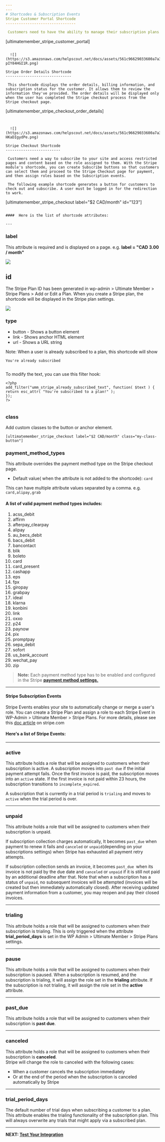 ```yaml
---
---
# Shortcodes & Subscription Events
Stripe Customer Portal Shortcode
--------------------------------

 Customers need to have the ability to manage their subscription plans. This shortcode creates a button that redirects customers to the external page of the Stripe Customer Portal to manage subscriptions. A user must be logged in for the redirection to work.

```
[ultimatemember_stripe_customer_portal]
```

  ![](https://s3.amazonaws.com/helpscout.net/docs/assets/561c96629033600a7a36d662/images/650ac3de15e8de2d9d3257d5/file-pIY84HGI1R.png)

Stripe Order Details Shortcode
------------------------------

 This shortcode displays the order details, billing information, and subscription status for the customer. It allows them to review the information they've provided. The order details will be displayed only when the user has completed the Stripe checkout process from the Stripe checkout page.

```
[ultimatemember_stripe_checkout_order_details]
```


  ![](https://s3.amazonaws.com/helpscout.net/docs/assets/561c96629033600a7a36d662/images/650ad229e249755d2f85c36a/file-HKaDIgydPe.png)

Stripe Checkout Shortcode
-------------------------

 Customers need a way to subscribe to your site and access restricted pages and content based on the role assigned to them. With the Stripe module's shortcode, you can create Subscribe buttons so that customers can select them and proceed to the Stripe Checkout page for payment, and then assign roles based on the Subscription events. 

 The following example shortcode generates a button for customers to check out and subscribe. A user must be logged in for the redirection to work. 

```
[ultimatemember_stripe_checkout label="$2 CAD/month" id="123"]
```

####  Here is the list of shortcode attributes:

---
```


###  <strong>label</strong>

 This attribute is required and is displayed on a page. e.g. <strong>label = "CAD 3.00 / month"</strong>

  ![](https://s3.amazonaws.com/helpscout.net/docs/assets/561c96629033600a7a36d662/images/6475df6867106052aab4ccf1/file-52z4Q9PXLF.png)

<strong>id</strong> 
--------------------

 The Stripe Plan ID has been generated in wp-admin &gt; Ultimate Member &gt; Stripe Plans &gt; Add or Edit a Plan. When you create a Stripe plan, the shortcode will be displayed in the Stripe plan settings.

  ![](https://s3.amazonaws.com/helpscout.net/docs/assets/561c96629033600a7a36d662/images/651dbb29ed8c6d2f1cffdf26/file-IVhGzqfqP9.png)

### type

- button - Shows a button element
- link - Shows anchor HTML element
- url - Shows a URL string
 
 Note: When a user is already subscribed to a plan, this shortcode will show 



 ```
You're already subscribed
	
```



 To modify the text, you can use this filter hook: 

 ```
<?php 
add_filter("umm_stripe_already_subscribed_text", function( $text ) {      
return esc_attr( "You're subscribed to a plan!" );
});  
?>
	
```



### class 

 Add custom classes to the button or anchor element.

```
[ultimatemember_stripe_checkout label="$2 CAD/month" class="my-class-button"]
```

### payment\_method\_types

 This attribute overrides the payment method type on the Stripe checkout page.

- Default value( when the attribute is not added to the shortcode): `card`

 This can have multiple attribute values separated by a comma. e.g. `card,alipay,grab`

#### A list of valid payment method types includes:

 1. acss\_debit
2. affirm
3. afterpay\_clearpay
4. alipay
5. au\_becs\_debit
6. bacs\_debit
7. bancontact
8. blik
9. boleto
10. card
11. card\_present
12. cashapp
13. eps
14. fpx
15. giropay
  1. grabpay
2. ideal
3. klarna
4. konbini
5. link
6. oxxo
7. p24
8. paynow
9. pix
10. promptpay
11. sepa\_debit
12. sofort
13. us\_bank\_account
14. wechat\_pay
15. zip
 > <strong>Note:</strong> Each payment method type has to be enabled and configured in the Stripe  [<strong>payment method settings.</strong>](https://dashboard.stripe.com/settings/payment_methods)

---

#### Stripe Subscription Events

 Stripe Events enables your site to automatically change or merge a user's role. You can create a Stripe Plan and assign a role to each Stripe Event in WP-Admin &gt; Ultimate Member &gt; Stripe Plans. For more details, please see this  [doc article](https://stripe.com/docs/billing/subscriptions/overview#subscription-statuses)  on stripe.com

#### Here's a list of Stripe Events:

---

###  <strong>active</strong>

 This attribute holds a role that will be assigned to customers when their subscription is active. A subscription moves into `past due` if the initial payment attempt fails. Once the first invoice is paid, the subscription moves into an `active` state. If the first invoice is not paid within 23 hours, the subscription transitions to `incomplete_expired`.

 A subscription that is currently in a trial period is `trialing` and moves to `active` when the trial period is over.

---

###  <strong>unpaid</strong>

 This attribute holds a role that will be assigned to customers when their subscription is unpaid.

 If subscription collection charges automatically, It becomes `past_due` when payment to renew it fails and `canceled` or `unpaid`(depending on your subscriptions settings) when Stripe has exhausted all payment retry attempts.

 If subscription collection sends an invoice, it becomes `past_due `when its invoice is not paid by the due date and `canceled` or `unpaid` if it is still not paid by an additional deadline after that. Note that when a subscription has a status of `unpaid`, no subsequent invoices will be attempted (invoices will be created but then immediately automatically closed). After receiving updated payment information from a customer, you may reopen and pay their closed invoices.

---

###  <strong>trialing</strong>

 This attribute holds a role that will be assigned to customers when their subscription is trialing. This is only triggered when the attribute <strong>trial\_period\_days</strong> is set in the WP Admin &gt; Ultimate Member &gt; Stripe Plans settings.

---

###  <strong>pause</strong>

 This attribute holds a role that will be assigned to customers when their subscription is paused. When a subscription is resumed, and the subscription is trialing, it will assign the role set in the <strong>trialing</strong> attribute. If the subscription is not trialing, it will assign the role set in the <strong>active</strong> attribute.

---

###  <strong>past\_due</strong>

 This attribute holds a role that will be assigned to customers when their subscription is <strong>past due</strong>.

---


###  <strong>canceled</strong>

 This attribute holds a role that will be assigned to customers when their subscription is <strong>canceled</strong>.   
 Stripe will change the role to canceled with the following cases:

- When a customer cancels the subscription immediately
- Or at the end of the period when the subscription is canceled automatically by Stripe

---

###  <strong>trial\_period\_days</strong> 

 The default number of trial days when subscribing a customer to a plan. This attribute enables the trialing functionality of the subscription plan. This will always overwrite any trials that might apply via a subscribed plan.

---

<strong>NEXT:  [Test Your Integration](/docs-v3/um-stripe/article/1610-stripe---test-your-integration)</strong>